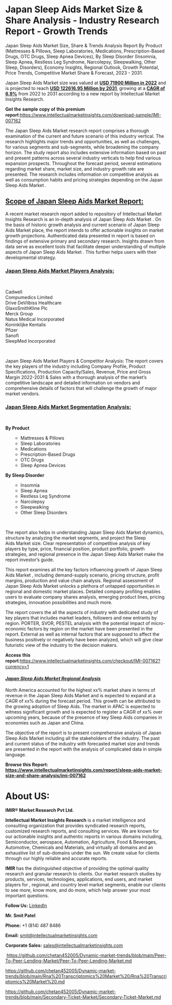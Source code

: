 <h1>Japan Sleep Aids&nbsp;Market Size &amp; Share Analysis - Industry Research Report - Growth Trends</h1>
<p>Japan Sleep Aids Market Size, Share &amp; Trends Analysis Report By Product (Mattresses &amp; Pillows, Sleep Laboratories, Medications, Prescription-Based Drugs, OTC Drugs, Sleep Apnea Devices), By Sleep Disorder (Insomnia, Sleep Apnea, Restless Leg Syndrome, Narcolepsy, Sleepwalking, Other Sleep, Disorders), Economy Insights, Regional Outlook, Growth Potential, Price Trends, Competitive Market Share &amp; Forecast, 2023 - 2031.</p>
<p>Japan Sleep Aids Market size was valued at&nbsp;<strong><u>USD 71900 Million in 2022</u></strong>&nbsp;and is projected to reach&nbsp;<strong><u>USD 122616.95 Million by 2031</u></strong>, growing at a&nbsp;<strong><u>CAGR of 6.9%</u></strong>&nbsp;from 2022 to 2031 according to a new report by Intellectual Market Insights Research.</p>
<p>𝐆𝐞𝐭 𝐭𝐡𝐞 𝐬𝐚𝐦𝐩𝐥𝐞 𝐜𝐨𝐩𝐲 𝐨𝐟 𝐭𝐡𝐢𝐬 𝐩𝐫𝐞𝐦𝐢𝐮𝐦 𝐫𝐞𝐩𝐨𝐫𝐭:<a href="https://www.intellectualmarketinsights.com/download-sample/IMI-007162">https://www.intellectualmarketinsights.com/download-sample/IMI-007162</a>&nbsp;</p>
<p>The Japan Sleep Aids Market research report comprises a thorough examination of the current and future scenario of this industry vertical. The research highlights major trends and opportunities, as well as challenges, for various segments and sub-segments, while broadening the company horizon. The study report also includes extensive information based on past and present patterns across several industry verticals to help find various expansion prospects. Throughout the forecast period, several estimations regarding market share, market size, and industry growth rate are presented. The research includes information on competitive analysis as well as consumption habits and pricing strategies depending on the Japan Sleep Aids Market .</p>
<h2><strong><u>Scope of Japan Sleep Aids Market Report:</u></strong></h2>
<p>A recent market research report added to repository of Intellectual Market Insights Research is an in-depth analysis of Japan Sleep Aids Market . On the basis of historic growth analysis and current scenario of Japan Sleep Aids Market place, the report intends to offer actionable insights on market growth projections. Authenticated data presented in report is based on findings of extensive primary and secondary research. Insights drawn from data serve as excellent tools that facilitate deeper understanding of multiple aspects of Japan Sleep Aids Market . This further helps users with their developmental strategy.</p>
<h3><strong><u>Japan Sleep Aids Market Players Analysis:</u></strong></h3>
<p>&nbsp;</p>
<p>Cadwell<br />Compumedics Limited<br />Drive DeVilbiss Healthcare<br />GlaxoSmithKline Plc<br />Merck Group<br />Natus Medical Incorporated<br />Koninklijke Kentalis<br />Pfizer<br />Sanofi<br />SleepMed Incorporated</p>
<p>&nbsp;</p>
<p>Japan Sleep Aids Market Players &amp; Competitor Analysis: The report covers the key players of the industry including Company Profile, Product Specifications, Production Capacity/Sales, Revenue, Price and Gross Margin 2022-2031 &amp; Sales with a thorough analysis of the market&rsquo;s competitive landscape and detailed information on vendors and comprehensive details of factors that will challenge the growth of major market vendors.</p>
<h3><strong><u>Japan Sleep Aids Market Segmentation Analysis:</u></strong></h3>
<p>&nbsp;</p>
<p><strong>By Product</strong></p>
<ul>
<ul>
<li>Mattresses &amp; Pillows</li>
<li>Sleep Laboratories</li>
<li>Medications</li>
<li>Prescription-Based Drugs</li>
<li>OTC Drugs</li>
<li>Sleep Apnea Devices</li>
</ul>
</ul>
<p><strong>By Sleep Disorder</strong></p>
<ul>
<ul>
<li>Insomnia</li>
<li>Sleep Apnea</li>
<li>Restless Leg Syndrome</li>
<li>Narcolepsy</li>
<li>Sleepwalking</li>
<li>Other Sleep Disorders</li>
</ul>
</ul>
<p>&nbsp;</p>
<p>The report also helps in understanding Japan Sleep Aids Market dynamics, structure by analyzing the market segments, and project the Sleep Aids&nbsp;Market size. Clear representation of competitive analysis of key players by type, price, financial position, product portfolio, growth strategies, and regional presence in the Japan Sleep Aids Market make the report investor&rsquo;s guide.</p>
<p>This report examines all the key factors influencing growth of Japan Sleep Aids Market , including demand-supply scenario, pricing structure, profit margins, production and value chain analysis. Regional assessment of Japan Sleep Aids Market unlocks a plethora of untapped opportunities in regional and domestic market places. Detailed company profiling enables users to evaluate company shares analysis, emerging product lines, pricing strategies, innovation possibilities and much more.</p>
<p>The report covers the all the aspects of industry with dedicated study of key players that includes market leaders, followers and new entrants by region. PORTER, SVOR, PESTEL analysis with the potential impact of micro-economic factors by region on the market have been presented in the report. External as well as internal factors that are supposed to affect the business positively or negatively have been analyzed, which will give clear futuristic view of the industry to the decision makers.</p>
<p>𝐀𝐜𝐜𝐞𝐬𝐬 𝐭𝐡𝐢𝐬 𝐫𝐞𝐩𝐨𝐫𝐭:<a href="https://www.intellectualmarketinsights.com/checkout/IMI-007162?currency=1">https://www.intellectualmarketinsights.com/checkout/IMI-007162?currency=1</a>&nbsp;</p>
<h4><em><strong><u> Japan Sleep Aids Market Regional Analysis</u></strong></em></h4>
<p>North America accounted for the highest xx% market share in terms of revenue in the Japan Sleep Aids Market and is expected to expand at a CAGR of xx% during the forecast period. This growth can be attributed to the growing adoption of Sleep Aids. The market in APAC is expected to witness significant growth and is expected to register a CAGR of xx% over upcoming years, because of the presence of key Sleep Aids companies in economies such as Japan and China.</p>
<p>The objective of the report is to present comprehensive analysis of Japan Sleep Aids Market including all the stakeholders of the industry. The past and current status of the industry with forecasted market size and trends are presented in the report with the analysis of complicated data in simple language.</p>
<p><strong>Browse this Report:&nbsp; <a href="https://www.intellectualmarketinsights.com/report/sleep-aids-market-size-and-share-analysis/imi-007162">https://www.intellectualmarketinsights.com/report/sleep-aids-market-size-and-share-analysis/imi-007162</a>&nbsp;</strong></p>
<h1>About US:</h1>
<p><strong>IMIR&reg; Market Research Pvt Ltd.</strong></p>
<p><strong>Intellectual Market Insights Research</strong> is a market intelligence and consulting organization that provides syndicated research reports, customized research reports, and consulting services. We are known for our actionable insights and authentic reports in various domains including, Semiconductor, aerospace, Automation, Agriculture, Food &amp; Beverages, Automotive, Chemicals and Materials, and virtually all domains and an exhaustive list of sub-domains under the sun. We create value for clients through our highly reliable and accurate reports.</p>
<p><strong>IMIR</strong> has the distinguished objective of providing the optimal quality research and granular research to clients. Our market research studies by products, services, technologies, applications, end users, and market players for , regional, and country level market segments, enable our clients to see more, know more, and do more, which help answer your most important questions.</p>
<p><strong>Follow Us:</strong> <a href="https://www.linkedin.com/company/imir-marketresearch/">LinkedIn</a></p>
<p><strong>Mr. Smit Patel</strong></p>
<p><strong>Phone:</strong> +1 (814) 487 8486</p>
<p><strong>Email:</strong> <a href="mailto:smit@intellectualmarketinsights.com">smit@intellectualmarketinsights.com</a></p>
<p><strong>Corporate Sales:</strong> <a href="mailto:sales@intellectualmarketinsights.com">sales@intellectualmarketinsights.com</a></p>
<p>&nbsp;<a href="https://github.com/chetan452005/Dynamic-market-trends/blob/main/Peer-To-Peer-Lending-Market/Peer-To-Peer-Lending-Market.md">https://github.com/chetan452005/Dynamic-market-trends/blob/main/Peer-To-Peer-Lending-Market/Peer-To-Peer-Lending-Market.md</a>&nbsp;</p>
<p><a href="https://github.com/chetan452005/Dynamic-market-trends/blob/main/Rna%20Transcriptomics%20Market%20/Rna%20Transcriptomics%20Market%20.md">https://github.com/chetan452005/Dynamic-market-trends/blob/main/Rna%20Transcriptomics%20Market%20/Rna%20Transcriptomics%20Market%20.md</a>&nbsp;</p>
<p><a href="https://github.com/chetan452005/Dynamic-market-trends/blob/main/Secondary-Ticket-Market/Secondary-Ticket-Market.md">https://github.com/chetan452005/Dynamic-market-trends/blob/main/Secondary-Ticket-Market/Secondary-Ticket-Market.md</a>&nbsp;</p>
<p>&nbsp;</p>
